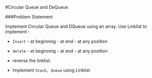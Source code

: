 #Circular Queue and DeQueue

###Problem Statement

Implement Circular Queue and DQueue using an array.
Use Linklist to implement -
* ```Insert``` - at beginning
         - at end
         - at any position
         
* ```delete``` - at beginning
         - at end
         - at any position

* reverse the linklist.
* Implement ```Stack, Queue``` using Linklist
